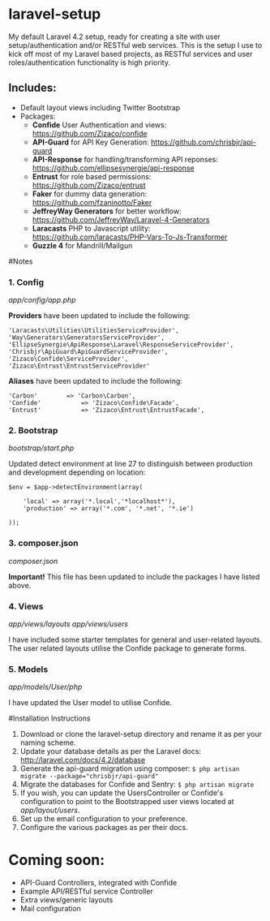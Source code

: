 # laravel-setup
My default Laravel 4.2 setup, ready for creating a site with user setup/authentication and/or RESTful web services. This is the setup I use to kick off most of my Laravel based projects, as RESTful services and user roles/authentication functionality is high priority.

## Includes:

* Default layout views including Twitter Bootstrap 
* Packages:
  * **Confide** User Authentication and views: https://github.com/Zizaco/confide
  * **API-Guard** for API Key Generation: https://github.com/chrisbjr/api-guard
  * **API-Response** for handling/transforming API reponses: https://github.com/ellipsesynergie/api-response
  * **Entrust** for role based permissions: https://github.com/Zizaco/entrust
  * **Faker** for dummy data generation: https://github.com/fzaninotto/Faker
  * **JeffreyWay Generators** for better workflow: https://github.com/JeffreyWay/Laravel-4-Generators
  * **Laracasts** PHP to Javascript utility: https://github.com/laracasts/PHP-Vars-To-Js-Transformer
  * **Guzzle 4** for Mandrill/Mailgun


#Notes

### 1. Config
*app/config/app.php*

**Providers** have been updated to include the following:

```
'Laracasts\Utilities\UtilitiesServiceProvider',
'Way\Generators\GeneratorsServiceProvider',
'EllipseSynergie\ApiResponse\Laravel\ResponseServiceProvider',
'Chrisbjr\ApiGuard\ApiGuardServiceProvider',
'Zizaco\Confide\ServiceProvider',
'Zizaco\Entrust\EntrustServiceProvider'
```

**Aliases** have been updated to include the following:

```
'Carbon'        => 'Carbon\Carbon',
'Confide' 			=> 'Zizaco\Confide\Facade',
'Entrust'    		=> 'Zizaco\Entrust\EntrustFacade',
```

### 2. Bootstrap
*bootstrap/start.php*

Updated detect environment at line 27 to distinguish between production and development depending on location:

```
$env = $app->detectEnvironment(array(

	'local' => array('*.local','*localhost*'),
    'production' => array('*.com', '*.net', '*.ie')

));
```

### 3. composer.json
*composer.json*

**Important!** This file has been updated to include the packages I have listed above.

### 4. Views
*app/views/layouts*
*app/views/users*

I have included some starter templates for general and user-related layouts. The user related layouts utilise the Confide package to generate forms.

### 5. Models
*app/models/User/php*

I have updated the User model to utilise Confide.

#Installation Instructions

1. Download or clone the laravel-setup directory and rename it as per your naming scheme.
2. Update your database details as per the Laravel docs: http://laravel.com/docs/4.2/database
3. Generate the api-guard migration using composer:
  ```$ php artisan migrate --package="chrisbjr/api-guard"```
4. Migrate the databases for Confide and Sentry:
  ``` $ php artisan migrate ```
5. If you wish, you can update the UsersController or Confide's configuration to point to the Bootstrapped user views located at *app/layout/users*.
6. Set up the email configuration to your preference.
7. Configure the various packages as per their docs.

# Coming soon:
* API-Guard Controllers, integrated with Confide
* Example API/RESTful service Controller
* Extra views/generic layouts
* Mail configuration
